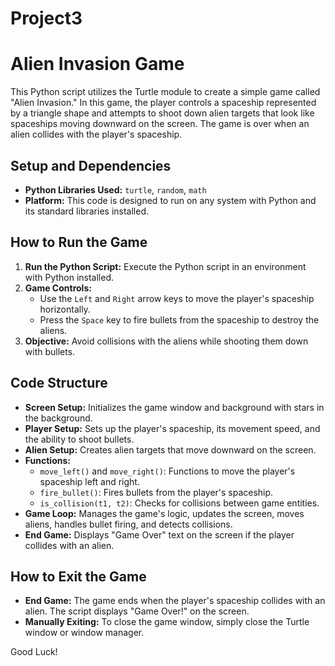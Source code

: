 # Project3

# Alien Invasion Game

This Python script utilizes the Turtle module to create a simple game called "Alien Invasion." In this game, the player controls a spaceship represented by a triangle shape and attempts to shoot down alien targets that look like spaceships moving downward on the screen. The game is over when an alien collides with the player's spaceship.

## Setup and Dependencies

- **Python Libraries Used:** `turtle`, `random`, `math`
- **Platform:** This code is designed to run on any system with Python and its standard libraries installed.

## How to Run the Game

1. **Run the Python Script:** Execute the Python script in an environment with Python installed.
2. **Game Controls:**
   - Use the `Left` and `Right` arrow keys to move the player's spaceship horizontally.
   - Press the `Space` key to fire bullets from the spaceship to destroy the aliens.
3. **Objective:** Avoid collisions with the aliens while shooting them down with bullets.

## Code Structure

- **Screen Setup:** Initializes the game window and background with stars in the background.
- **Player Setup:** Sets up the player's spaceship, its movement speed, and the ability to shoot bullets.
- **Alien Setup:** Creates alien targets that move downward on the screen.
- **Functions:**
  - `move_left()` and `move_right()`: Functions to move the player's spaceship left and right.
  - `fire_bullet()`: Fires bullets from the player's spaceship.
  - `is_collision(t1, t2)`: Checks for collisions between game entities.
- **Game Loop:** Manages the game's logic, updates the screen, moves aliens, handles bullet firing, and detects collisions.
- **End Game:** Displays "Game Over" text on the screen if the player collides with an alien.

## How to Exit the Game

- **End Game:** The game ends when the player's spaceship collides with an alien. The script displays "Game Over!" on the screen.
- **Manually Exiting:** To close the game window, simply close the Turtle window or window manager.

Good Luck! 
